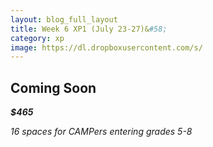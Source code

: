 ```yaml
---
layout: blog_full_layout
title: Week 6 XP1 (July 23-27)&#58; 
category: xp
image: https://dl.dropboxusercontent.com/s/
---
```


## Coming Soon




**_$465_**

*16 spaces for CAMPers entering grades 5-8*
